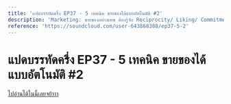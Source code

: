```yaml
---
title: 'แปดบรรทัดครึ่ง EP37 - 5 เทคนิค ขายของได้แบบอัตโนมัติ #2'
description: 'Marketing: ขายของอย่างเทพ ต้องรู้จัก Reciprocity/ Liking/ Commitment'
reference: 'https://soundcloud.com/user-643868388/ep37-5-2'
---
```


# แปดบรรทัดครึ่ง EP37 - 5 เทคนิค ขายของได้แบบอัตโนมัติ #2

[ไปอ่านได้ในนี้เลยจย้าาา](./8line-36.md)
